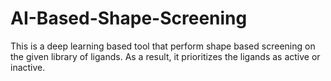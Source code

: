 # AI-Based-Shape-Screening
This is a deep learning based tool that perform shape based screening on the given library of ligands. As a result, it prioritizes the ligands as active or inactive. 
